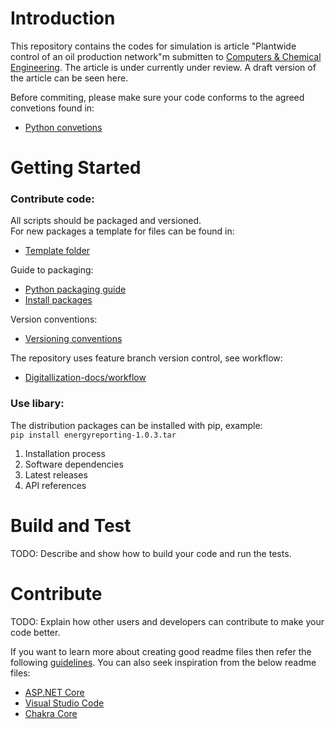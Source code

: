 # Introduction 
This repository contains the codes for simulation is article "Plantwide control of an oil production network"m submitten to [Computers & Chemical Engineering](https://www.journals.elsevier.com/computers-and-chemical-engineering). The article is under currently under review. A draft version of the article can be seen here.

Before commiting, please make sure your code conforms to the agreed convetions found in:
- [Python convetions](conventions.MD)



# Getting Started
### Contribute code:
All scripts should be packaged and versioned. \
For new packages a template for files can be found in:
- [Template folder](PackagingTemplates)

Guide to packaging:
- [Python packaging guide](https://packaging.python.org/tutorials/packaging-projects/)
- [Install packages](https://packaging.python.org/tutorials/installing-packages/)

Version conventions:
- [Versioning conventions]()

The repository uses feature branch version control, see workflow:
- [Digitallization-docs/workflow](https://code.siemens.com/sogodigitalization/digitalization-docs/blob/master/git/Workflows.md)

### Use libary:
The distribution packages can be installed with pip, example:\
```pip install energyreporting-1.0.3.tar```

1.	Installation process
2.	Software dependencies
3.	Latest releases
4.	API references

# Build and Test
TODO: Describe and show how to build your code and run the tests. 

# Contribute
TODO: Explain how other users and developers can contribute to make your code better. 

If you want to learn more about creating good readme files then refer the following [guidelines](https://docs.microsoft.com/en-us/azure/devops/repos/git/create-a-readme?view=azure-devops). You can also seek inspiration from the below readme files:
- [ASP.NET Core](https://github.com/aspnet/Home)
- [Visual Studio Code](https://github.com/Microsoft/vscode)
- [Chakra Core](https://github.com/Microsoft/ChakraCore)